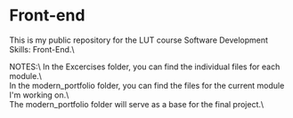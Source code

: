 # Front-end
This is my public repository for the LUT course Software Development Skills: Front-End.\\  
  
NOTES:\\
In the Excercises folder, you can find the individual files for each module.\\  
In the modern_portfolio folder, you can find the files for the current module I'm working on.\\  
The modern_portfolio folder will serve as a base for the final project.\\  
